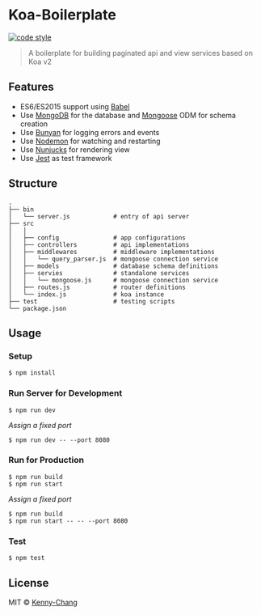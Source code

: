 # Koa-Boilerplate

[![code style][standardjs-image]][standardjs-url]

> A boilerplate for building paginated api and view services based on Koa v2

## Features

- ES6/ES2015 support using [Babel](https://babeljs.io)
- Use [MongoDB](https://www.mongodb.com) for the database and [Mongoose](https://github.com/Automattic/mongoose) ODM for schema creation
- Use [Bunyan](https://github.com/trentm/node-bunyan) for logging errors and events
- Use [Nodemon](https://github.com/remy/nodemon) for watching and restarting
- Use [Nunjucks](https://github.com/mozilla/nunjucks) for rendering view
- Use [Jest](https://facebook.github.io/jest) as test framework

## Structure

```
.
├── bin
│   └── server.js            # entry of api server
├── src
│   │ 
│   ├── config               # app configurations
│   ├── controllers          # api implementations
│   ├── middlewares          # middleware implementations
│   │   └── query_parser.js  # mongoose connection service
│   ├── models               # database schema definitions
│   ├── servies              # standalone services
│   │   └── mongoose.js      # mongoose connection service
│   ├── routes.js            # router definitions
│   └── index.js             # koa instance
├── test                     # testing scripts
└── package.json
```

## Usage

### Setup

```
$ npm install
```

### Run Server for Development

```
$ npm run dev
```

*Assign a fixed port*

```
$ npm run dev -- --port 8080
```

### Run for Production

```
$ npm run build
$ npm run start
```

*Assign a fixed port*

```
$ npm run build
$ npm run start -- -- --port 8080
```

### Test

```
$ npm test
```

## License

MIT © [Kenny-Chang]()

[standardjs-image]: https://img.shields.io/badge/code%20style-standard-brightgreen.svg
[standardjs-url]: http://standardjs.com/
